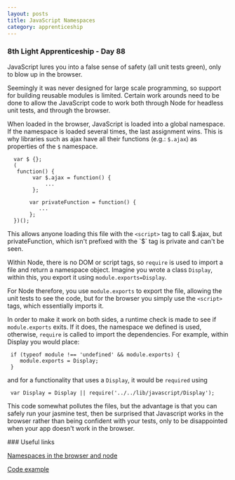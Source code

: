 ```yaml
---
layout: posts
title: JavaScript Namespaces
category: apprenticeship
---
```

### 8th Light Apprenticeship - Day 88

JavaScript lures you into a false sense of safety (all unit tests green), only to blow up in the browser. 

Seemingly it was never designed for large scale programming, so support for building reusable modules is limited. Certain work arounds need to be done to allow the JavaScript code to work both through Node for headless unit tests, and through the browser.

When loaded in the browser, JavaScript is loaded into a global namespace. If the namespace is loaded several times, the last assignment wins. This is why libraries such as ajax have all their functions (e.g.: `$.ajax`) as properties of the `$` namespace.

      var $ {};
      (
       function() {
            var $.ajax = function() {
                ...      
            };
            
           var privateFunction = function() {
              ...
           }; 
      })();

This allows anyone loading this file with the `<script>` tag to call $.ajax, but privateFunction, which isn't prefixed with the `$` tag is private and can't be seen.

Within Node, there is no DOM or script tags, so `require` is used to import a file and return a namespace object. Imagine you wrote a class `Display`, within this, you export it using `module.exports=Display`.

For Node therefore, you use `module.exports` to export the file, allowing the unit tests to see the code, but for the browser you simply use the `<script>` tags, which essentially imports it.

In order to make it work on both sides, a runtime check is made to see if `module.exports` exits. If it does, the namespace we defined is used, otherwise, `require` is called to import the dependencies. For example, within Display you would place:


     if (typeof module !== 'undefined' && module.exports) {
        module.exports = Display;
     }

and for a functionality that uses a `Display`, it would be `required` using

     var Display = Display || require('../../lib/javascript/Display');

This code somewhat pollutes the files, but the advantage is that you can safely run your jasmine test, then be surprised that Javascript works in the browser rather than being confident with your tests, only to be disappointed when your app doesn't work in the browser.

### Useful links

[Namespaces in the browser and node](https://github.com/evanj/js-module-experiments/blob/master/node_and_browser/mylib_test.js)

[Code example](http://www.evanjones.ca/js-modules.html)

